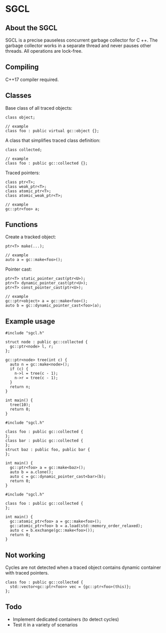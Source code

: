 # SGCL
## About the SGCL
SGCL is a precise pauseless concurrent garbage collector for C ++. The garbage collector works in a separate thread and never pauses other threads. All operations are lock-free.
## Compiling
C++17 compiler required.
## Classes
Base class of all traced objects:
```
class object;

// example
class foo : public virtual gc::object {};
```
A class that simplifies traced class definition: 
```
class collected;

// example
class foo : public gc::collected {};
```
Traced pointers:
```
class ptr<T>;
class weak_ptr<T>;
class atomic_ptr<T>;
class atomic_weak_ptr<T>;

// example
gc::ptr<foo> a;
```
## Functions
Create a tracked object:
```
ptr<T> make(...);

// example
auto a = gc::make<foo>();
```
Pointer cast:
```
ptr<T> static_pointer_cast(ptr<U>);
ptr<T> dynamic_pointer_cast(ptr<U>);
ptr<T> const_pointer_cast(ptr<U>);

// example
gc::ptr<object> a = gc::make<foo>();
auto b = gc::dynamic_pointer_cast<foo>(a);
```
## Example usage
```
#include "sgcl.h"

struct node : public gc::collected {
  gc::ptr<node> l, r;
};

gc::ptr<node> tree(int c) {
  auto n = gc::make<node>();
  if (c) {
    n->l = tree(c - 1);
    n->r = tree(c - 1);
  }
  return n;
}

int main() {
  tree(10);    
  return 0;
}
```
```
#include "sgcl.h"

class foo : public gc::collected {
};
class bar : public gc::collected {
};
struct baz : public foo, public bar {
};

int main() {
  gc::ptr<foo> a = gc::make<baz>();
  auto b = a.clone();
  auto c = gc::dynamic_pointer_cast<bar>(b);
  return 0;
}
```
```
#include "sgcl.h"

class foo : public gc::collected {
};

int main() {
  gc::atomic_ptr<foo> a = gc::make<foo>();
  gc::atomic_ptr<foo> b = a.load(std::memory_order_relaxed);
  auto c = b.exchange(gc::make<foo>()); 
  return 0;
}
```
## Not working
Cycles are not detected when a traced object contains dynamic container with traced pointers.
```
class foo : public gc::collected {
  std::vector<gc::ptr<foo>> vec = {gc::ptr<foo>(this)};
};
```
## Todo
- Implement dedicated containers (to detect cycles)
- Test it in a variety of scenarios
